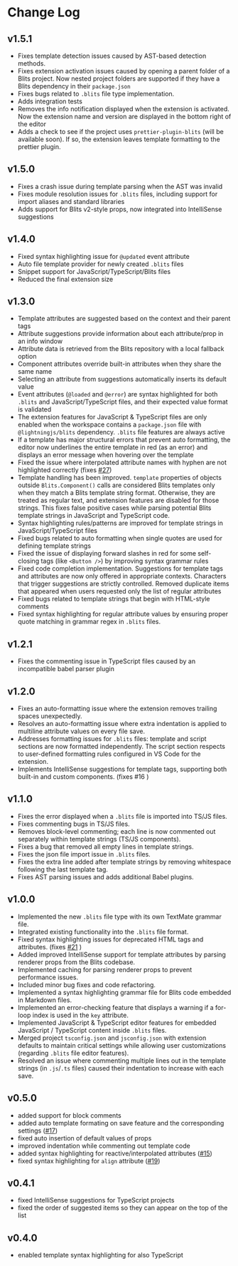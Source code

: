 # Change Log

## v1.5.1

- Fixes template detection issues caused by AST-based detection methods.
- Fixes extension activation issues caused by opening a parent folder of a Blits project. Now nested project folders are supported if they have a Blits dependency in their `package.json`
- Fixes bugs related to `.blits` file type implementation.
- Adds integration tests
- Removes the info notification displayed when the extension is activated. Now the extension name and version are displayed in the bottom right of the editor
- Adds a check to see if the project uses `prettier-plugin-blits` (will be available soon). If so, the extension leaves template formatting to the prettier plugin.

## v1.5.0

- Fixes a crash issue during template parsing when the AST was invalid
- Fixes module resolution issues for `.blits` files, including support for import aliases and standard libraries
- Adds support for Blits v2-style props, now integrated into IntelliSense suggestions

## v1.4.0

- Fixed syntax highlighting issue for `@updated` event attribute
- Auto file template provider for newly created `.blits` files
- Snippet support for JavaScript/TypeScript/Blits files
- Reduced the final extension size

## v1.3.0

- Template attributes are suggested based on the context and their parent tags
- Attribute suggestions provide information about each attribute/prop in an info window
- Attribute data is retrieved from the Blits repository with a local fallback option
- Component attributes override built-in attributes when they share the same name
- Selecting an attribute from suggestions automatically inserts its default value
- Event attributes (`@loaded` and `@error`) are syntax highlighted for both `.blits` and JavaScript/TypeScript files, and their expected value format is validated
- The extension features for JavaScript & TypeScript files are only enabled when the workspace contains a `package.json` file with `@lightningjs/blits` dependency. `.blits` file features are always active
- If a template has major structural errors that prevent auto formatting, the editor now underlines the entire template in red (as an error) and displays an error message when hovering over the template
- Fixed the issue where interpolated attribute names with hyphen are not highlighted correctly (fixes [#27](https://github.com/lightning-js/blits-vscode-extension/issues/27))
- Template handling has been improved. `template` properties of objects outside `Blits.Component()` calls are considered Blits templates only when they match a Blits template string format. Otherwise, they are treated as regular text, and extension features are disabled for those strings. This fixes false positive cases while parsing potential Blits template strings in JavaScript and TypeScript code.
- Syntax highlighting rules/patterns are improved for template strings in JavaScript/TypeScript files
- Fixed bugs related to auto formatting when single quotes are used for defining template strings
- Fixed the issue of displaying forward slashes in red for some self-closing tags (like `<Button />`) by improving syntax grammar rules
- Fixed code completion implementation. Suggestions for template tags and attributes are now only offered in appropriate contexts. Characters that trigger suggestions are strictly controlled. Removed duplicate items that appeared when users requested only the list of regular attributes
- Fixed bugs related to template strings that begin with HTML-style comments
- Fixed syntax highlighting for regular attribute values by ensuring proper quote matching in grammar regex in `.blits` files.

## v1.2.1

- Fixes the commenting issue in TypeScript files caused by an incompatible babel parser plugin

## v1.2.0

- Fixes an auto-formatting issue where the extension removes trailing spaces unexpectedly.
- Resolves an auto-formatting issue where extra indentation is applied to multiline attribute values on every file save.
- Addresses formatting issues for `.blits` files: template and script sections are now formatted independently. The script section respects to user-defined formatting rules configured in VS Code for the extension.
- Implements IntelliSense suggestions for template tags, supporting both built-in and custom components. (fixes #16 )

## v1.1.0

- Fixes the error displayed when a `.blits` file is imported into TS/JS files.
- Fixes commenting bugs in TS/JS files.
- Removes block-level commenting; each line is now commented out separately within template strings (TS/JS components).
- Fixes a bug that removed all empty lines in template strings.
- Fixes the json file import issue in `.blits` files.
- Fixes the extra line added after template strings by removing whitespace following the last template tag.
- Fixes AST parsing issues and adds additional Babel plugins.

## v1.0.0

- Implemented the new `.blits` file type with its own TextMate grammar file.
- Integrated existing functionality into the `.blits` file format.
- Fixed syntax highlighting issues for deprecated HTML tags and attributes. (fixes [#21](https://github.com/lightning-js/blits-vscode-extension/issues/21) )
- Added improved IntelliSense support for template attributes by parsing renderer props from the Blits codebase.
- Implemented caching for parsing renderer props to prevent performance issues.
- Included minor bug fixes and code refactoring.
- Implemented a syntax highlighting grammar file for Blits code embedded in Markdown files.
- Implemented an error-checking feature that displays a warning if a for-loop index is used in the `key` attribute.
- Implemented JavaScript & TypeScript editor features for embedded JavaScript / TypeScript content inside `.blits` files.
- Merged project `tsconfig.json` and `jsconfig.json` with extension defaults to maintain critical settings while allowing user customizations (regarding `.blits` file editor features).
- Resolved an issue where commenting multiple lines out in the template strings (in `.js`/`.ts` files) caused their indentation to increase with each save.

## v0.5.0

- added support for block comments
- added auto template formating on save feature and the corresponding settings ([#17](https://github.com/lightning-js/blits-vscode-extension/issues/17))
- fixed auto insertion of default values of props
- improved indentation while commenting out template code
- added syntax highlighting for reactive/interpolated attributes ([#15](https://github.com/lightning-js/blits-vscode-extension/issues/15))
- fixed syntax highlighting for `align` attribute ([#19](https://github.com/lightning-js/blits-vscode-extension/issues/15))

## v0.4.1

- fixed IntelliSense suggestions for TypeScript projects
- fixed the order of suggested items so they can appear on the top of the list

## v0.4.0

- enabled template syntax highlighting for also TypeScript
